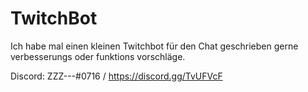 # TwitchBot
Ich habe mal einen kleinen Twitchbot für den Chat geschrieben gerne verbesserungs oder funktions vorschläge.

Discord: ZZZ---#0716 / https://discord.gg/TvUFVcF
